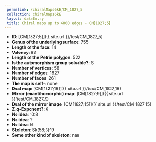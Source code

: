 ```yaml
--- 
 permalink: /chiralMaps6kE/CM_1827_5 
 collection: chiralMaps6kE
 layout: dataEntry
 title: Chiral maps up to 6000 edges - CM[1827;5]
---
```


- **ID**: [CM[1827;5]]({{ site.url }}/test/CM_1827_5)
- **Genus of the underlying surface**: 755
- **Length of the face**: 14
- **Valency**: 63
- **Length of the Petrie polygon**: 522
- **Is the automorphism group solvable?**: S
- **Number of vertices**: 58
- **Number of edges**: 1827
- **Number of faces**: 261
- **The map is self-**: none
- **Dual map**: [CM[1827;16]]({{ site.url }}/test/CM_1827_16)
- **Mirror (enantihomorphic) map**: [CM[1827;9]]({{ site.url }}/test/CM_1827_9)
- **Dual of the mirror image**: [CM[1827;15]]({{ site.url }}/test/CM_1827_15)
- **Z_q-Exponent?**: 6
- **No idea**:  10:8
- **No idea**: Y
- **No idea**: N
- **Skeleton**: Sk(58;3)^9
- **Some other kind of skeleton**: nan
